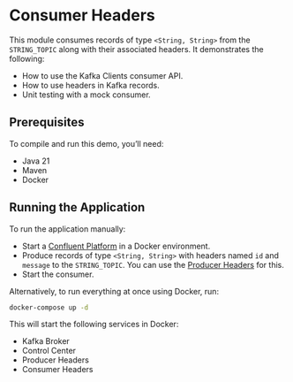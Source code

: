 # Consumer Headers

This module consumes records of type `<String, String>` from the `STRING_TOPIC` along with their associated headers.
It demonstrates the following:

- How to use the Kafka Clients consumer API.
- How to use headers in Kafka records.
- Unit testing with a mock consumer.

## Prerequisites

To compile and run this demo, you’ll need:

- Java 21
- Maven
- Docker

## Running the Application

To run the application manually:

- Start a [Confluent Platform](https://docs.confluent.io/platform/current/quickstart/ce-docker-quickstart.html#step-1-download-and-start-cp) in a Docker environment.
- Produce records of type `<String, String>` with headers named `id` and `message` to the `STRING_TOPIC`. You can use the [Producer Headers](../../kafka-producer-quickstarts/kafka-producer-headers) for this.
- Start the consumer.

Alternatively, to run everything at once using Docker, run:

```bash
docker-compose up -d
```

This will start the following services in Docker:

- Kafka Broker
- Control Center
- Producer Headers
- Consumer Headers
